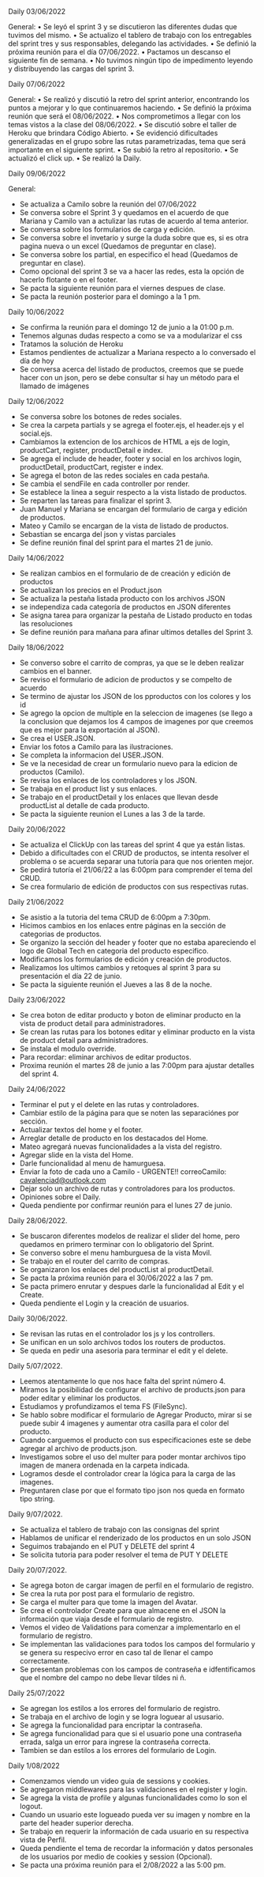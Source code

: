 Daily 03/06/2022

General: 
•	Se leyó el sprint 3 y se discutieron las diferentes dudas que tuvimos del mismo.
•	Se actualizo el tablero de trabajo con los entregables del sprint tres y sus responsables, delegando las actividades. 
•	Se definió la próxima reunión para el día 07/06/2022.
•	Pactamos un descanso el siguiente fin de semana.
•	No tuvimos ningún tipo de impedimento leyendo y distribuyendo las cargas del sprint 3.

Daily 07/06/2022

General:
•	Se realizó y discutió la retro del sprint anterior, encontrando los puntos a mejorar y lo que continuaremos haciendo.
•	Se definió la próxima reunión que será el 08/06/2022.
•	Nos comprometimos a llegar con los temas vistos a la clase del 08/06/2022.
•	Se discutió sobre el taller de Heroku que brindara Código Abierto.
•	Se evidenció dificultades generalizadas en el grupo sobre las rutas parametrizadas, tema que será importante en el siguiente sprint.
•	Se subió la retro al repositorio.
•	Se actualizó el click up.
•	Se realizó la Daily.

Daily 09/06/2022

General:
- Se actualiza a Camilo sobre la reunión del 07/06/2022
- Se conversa sobre el Sprint 3 y quedamos en el acuerdo de que Mariana y Camilo van a actulizar las rutas de acuerdo al tema anterior.
- Se conversa sobre los formularios de carga y edición.
- Se conversa sobre el invetario y surge la duda sobre que es, si es otra pagina nueva o un excel (Quedamos de preguntar en clase).
- Se conversa sobre los partial, en especifico el head (Quedamos de preguntar en clase).
- Como opcional del sprint 3 se va a hacer las redes, esta la opción de hacerlo flotante o en el footer.
- Se pacta la siguiente reunión para el viernes despues de clase.
- Se pacta la reunión posterior para el domingo a la 1 pm.

Daily 10/06/2022
- Se confirma la reunión para el domingo 12 de junio a la 01:00 p.m.
- Tenemos algunas dudas respecto a como se va a modularizar el css
- Tratamos la solución de Heroku
- Estamos pendientes de actualizar a Mariana respecto a lo conversado el día de hoy
- Se conversa acerca del listado de productos, creemos que se puede hacer con un json, pero se debe consultar si hay un método para el llamado de imágenes

Daily 12/06/2022
- Se conversa sobre los botones de redes sociales.
- Se crea la carpeta partials y se agrega el footer.ejs, el header.ejs y el social.ejs.
- Cambiamos la extencion de los archicos de HTML a ejs de login, productCart, register, productDetail e index.
- Se agrega el include de header, footer y social en los archivos login, productDetail, productCart, register e index.
- Se agrega el boton de las redes sociales en cada pestaña.
- Se cambia el sendFile en cada controller por render.
- Se establece la linea a seguir respecto a la vista listado de productos.
- Se reparten las tareas para finalizar el sprint 3. 
- Juan Manuel y Mariana se encargan del formulario de carga y edición de productos.
- Mateo y Camilo se encargan de la vista de listado de productos.
- Sebastian se encarga del json y vistas parciales 
- Se define reunión final del sprint para el martes 21 de junio.

Daily 14/06/2022
- Se realizan cambios en el formulario de de creación y edición de productos
- Se actualizan los precios en el Product.json
- Se actualiza la pestaña listada producto con los archivos JSON
- se independiza cada categoría de productos en JSON diferentes
- Se asigna tarea para organizar la pestaña de Listado producto en todas las resoluciones
- Se define reunión para mañana para afinar ultimos detalles del Sprint 3.

Daily 18/06/2022

- Se converso sobre el carrito de compras, ya que se le deben realizar cambios en el banner.
- Se reviso el formulario de adicion de productos y se compelto de acuerdo 
- Se termino de ajustar los JSON de los pproductos con los colores y los id
- Se agrego la opcion de multiple en la seleccion de imagenes (se llego a  la conclusion que dejamos los 4 campos de imagenes por que creemos que es mejor para la exportación al JSON).
- Se crea el USER.JSON.
- Enviar los fotos a Camilo para las ilustraciones.
- Se completa la informacion del USER.JSON.
- Se ve la necesidad de crear un formulario nuevo para la edicion de productos (Camilo).
- Se revisa los enlaces de los controladores y los JSON.
- Se trabaja en el product list y sus enlaces.
- Se trabajo en el productDetail y los enlaces que llevan desde productList al detalle de cada producto.
- Se pacta la siguiente reunion el Lunes a las 3 de la tarde.

Daily 20/06/2022

- Se actualiza el ClickUp con las tareas del sprint 4 que ya están listas.
- Debido a dificultades con el CRUD de productos, se intenta resolver el problema o se acuerda separar una tutoría para que nos orienten mejor.
- Se pedirá tutoría el 21/06/22 a las 6:00pm para comprender el tema del CRUD.
- Se crea formulario de edición de productos con sus respectivas rutas.

Daily 21/06/2022

- Se asistio a la tutoria del tema CRUD de 6:00pm a 7:30pm.
- Hicimos cambios en los enlaces entre páginas en la sección de categorias de productos.
- Se organizo la sección del header y footer que no estaba apareciendo el logo de Global Tech en categoria del producto especifico.
- Modificamos los formularios de edición y creación de productos.
- Realizamos los ultimos cambios y retoques al sprint 3 para su presentación el día 22 de junio.
- Se pacta la siguiente reunión el Jueves a las 8 de la noche.

Daily 23/06/2022

- Se crea boton de editar producto y boton de eliminar producto en la vista de product detail para administradores.
- Se crean las rutas para los botones editar y eliminar producto en la vista de product detail para administradores.
- Se instala el modulo override.
- Para recordar: eliminar archivos de editar productos.
- Proxima reunión el martes 28 de junio a las 7:00pm para ajustar detalles del sprint 4.

Daily 24/06/2022

- Terminar el put y el delete en las rutas y controladores.
- Cambiar estilo de la página para que se noten las separaciónes por sección.
- Actualizar textos del home y el footer.
- Arreglar detalle de producto en los destacados del Home.
- Mateo agregará nuevas funcionalidades a la vista del registro.
- Agregar slide en la vista del Home.
- Darle funcionalidad al menu de hamurguesa.
- Enviar la foto de cada uno a Camilo - URGENTE!! correoCamilo: cavalenciad@outlook.com
- Dejar solo un archivo de rutas y controladores para los productos.
- Opiniones sobre el Daily.
- Queda pendiente por confirmar reunión para el lunes 27 de junio.

Daily 28/06/2022.

- Se buscaron diferentes modelos de realizar el slider del home, pero quedamos en primero terminar con lo obligatorio del Sprint.
- Se converso sobre el menu hamburguesa de la vista Movil.
- Se trabajo en el router del carrito de compras.
- Se organizaron los enlaces del productList al productDetail.
- Se pacta la próxima reunión para el 30/06/2022 a las 7 pm.
- Se pacta primero enrutar y despues darle la funcionalidad al Edit y el Create.
- Queda pendiente el Login y la creación de usuarios.

Daily 30/06/2022.

- Se revisan las rutas en el controlador los js y los controllers.
- Se unifican en un solo archivos todos los routers de productos.
- Se queda en pedir una asesoria para terminar el edit y el delete.

Daily 5/07/2022.

- Leemos atentamente lo que nos hace falta del sprint número 4.
- Miramos la posibilidad de configurar el archivo de products.json para poder editar y eliminar los productos.
- Estudiamos y profundizamos el tema FS (FileSync).
- Se hablo sobre modificar el formulario de Agregar Producto, mirar si se puede subir 4 imagenes y  aumentar otra casilla para el color del producto. 
- Cuando carguemos el producto con sus especificaciones este se debe agregar al archivo de products.json.
- Investigamos sobre el uso del multer para poder montar archivos tipo imagen de manera ordenada en la carpeta indicada.
- Logramos desde el controlador crear la lógica para la carga de las imagenes.
- Preguntaren clase por que el formato tipo json nos queda en formato tipo string.

Daily 9/07/2022.

- Se actualiza el tablero de trabajo con las consignas del sprint
- Hablamos de unificar el renderizado de los productos en un solo JSON
- Seguimos trabajando en el PUT y DELETE del sprint 4
- Se solicita tutoria para poder resolver el tema de PUT Y DELETE

Daily 20/07/2022.

- Se agrega boton de cargar imagen de perfil en el formulario de registro.
- Se crea la ruta por post para el formulario de registro.
- Se carga el multer para que tome la imagen del Avatar.
- Se crea el controlador Create para que almacene en el JSON la información que viaja desde el formulario de registro.
- Vemos el video de Validations para comenzar a implementarlo en el formulario de registro.
- Se implementan las validaciones para todos los campos del formulario y se genera su respecivo error en caso tal de llenar el campo correctamente.
- Se presentan problemas con los campos de contraseña e idfentificamos que el nombre del campo no debe llevar tildes ni ñ.

Daily 25/07/2022

- Se agregan los estilos a los errores del formulario de registro.
- Se trabaja en el archivo de login y se logra loguear al ususario.
- Se agrega la funcionalidad para encriptar la contraseña.
- Se agrega funcionalidad para que si el usuario pone una contraseña errada, salga un error para ingrese la contraseña correcta.
- Tambien se dan estilos a los errores del formulario de Login.

Daily 1/08/2022

- Comenzamos viendo un video guia de sessions y cookies.
- Se agregaron middlewares para las validaciones en el register y login.
- Se agrega la vista de profile y algunas funcionalidades como lo son el logout.
- Cuando un usuario este logueado pueda ver su imagen y nombre en la parte del header superior derecha.
- Se trabajo en requerir la información de cada usuario en su respectiva vista de Perfil.
- Queda pendiente el tema de recordar la información y datos personales de los usuarios por medio de cookies y session (Opcional).
- Se pacta una próxima reunión para el 2/08/2022 a las 5:00 pm.


